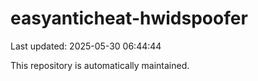 # easyanticheat-hwidspoofer

Last updated: 2025-05-30 06:44:44

This repository is automatically maintained.
